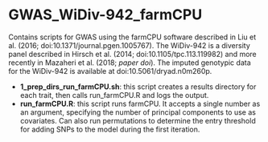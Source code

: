 # GWAS_WiDiv-942_farmCPU

Contains scripts for GWAS using the farmCPU software described in Liu et al. (2016; doi:10.1371/journal.pgen.1005767).  The WiDiv-942 is a diversity panel described in Hirsch et al. (2014; doi:10.1105/tpc.113.119982) and more recently in Mazaheri et al. (2018; _paper doi_).  The imputed genotypic data for the WiDiv-942 is available at doi:10.5061/dryad.n0m260p.

* **1_prep_dirs_run_farmCPU.sh**: this script creates a results directory for each trait, then calls run_farmCPU.R and logs the output.
* **run_farmCPU.R**: this script runs farmCPU.  It accepts a single number as an argument, specifying the number of principal components to use as covariates.  Can also run permutations to determine the entry threshold for adding SNPs to the model during the first iteration.
